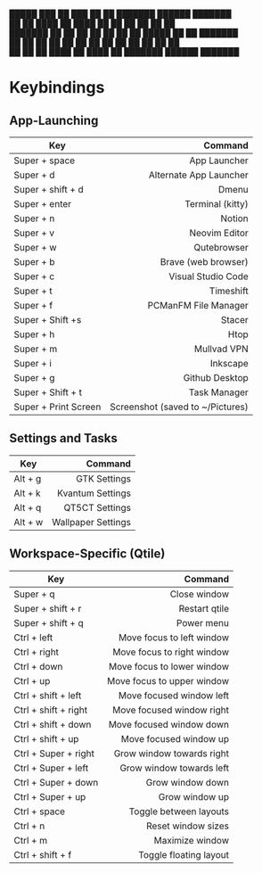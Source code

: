 <br />
█████  ███    ██ ███    ██ ██ ███████      ██████  ███████   <br />
██   ██ ████   ██ ████   ██ ██ ██          ██    ██ ██       <br />
███████ ██ ██  ██ ██ ██  ██ ██ █████       ██    ██ ███████  <br />
██   ██ ██  ██ ██ ██  ██ ██ ██ ██          ██    ██      ██  <br />
██   ██ ██   ████ ██   ████ ██ ███████      ██████  ███████  <br />



# Keybindings

## App-Launching

| Key               	|                         Command 	|
|-------------------	|--------------------------------:	|
| Super + space     	|                     App Launcher 	|
| Super + d         	|           Alternate App Launcher 	|
| Super + shift + d 	|                            Dmenu 	|
| Super + enter     	|                 Terminal (kitty) 	|
| Super + n         	|                           Notion	|
| Super + v         	|                    Neovim Editor 	|
| Super + w         	|                      Qutebrowser 	|
| Super + b         	|              Brave (web browser) 	|
| Super + c         	|               Visual Studio Code 	|
| Super + t         	|                        Timeshift 	|
| Super + f         	|             PCManFM File Manager 	|
| Super + Shift +s      |                           Stacer 	|
| Super + h         	|                             Htop 	|
| Super + m         	|                      Mullvad VPN 	|
| Super + i         	|                         Inkscape 	|
| Super + g            	|                   Github Desktop 	|
| Super + Shift + t 	|                     Task Manager  |
| Super + Print Screen 	| Screenshot (saved to ~/Pictures) 	|


## Settings and Tasks

| Key     	|            Command 	|
|---------	|-------------------:	|
| Alt + g 	|       GTK Settings 	|
| Alt + k 	|   Kvantum Settings 	|
| Alt + q 	|     QT5CT Settings 	|
| Alt + w 	| Wallpaper Settings 	|


## Workspace-Specific (Qtile)

| Key               	|                    Command 	|
|-------------------	|---------------------------:	|
| Super + q         	|               Close window 	|
| Super + shift + r 	|              Restart qtile 	|
| Super + shift + q 	|                 Power menu 	|
| Ctrl + left          	|  Move focus to left window 	|
| Ctrl + right         	| Move focus to right window 	|
| Ctrl + down          	| Move focus to lower window 	|
| Ctrl + up            	| Move focus to upper window 	|
| Ctrl + shift + left  	|   Move focused window left 	|
| Ctrl + shift + right 	|  Move focused window right 	|
| Ctrl + shift + down  	|   Move focused window down 	|
| Ctrl + shift + up    	|     Move focused window up 	|
| Ctrl + Super + right 	|  Grow window towards right 	|
| Ctrl + Super + left  	|   Grow window towards left 	|
| Ctrl + Super + down  	|           Grow window down 	|
| Ctrl + Super + up    	|             Grow window up 	|
| Ctrl + space         	|     Toggle between layouts 	|
| Ctrl + n             	|         Reset window sizes 	|
| Ctrl + m             	|            Maximize window 	|
| Ctrl + shift + f     	|     Toggle floating layout 	|
